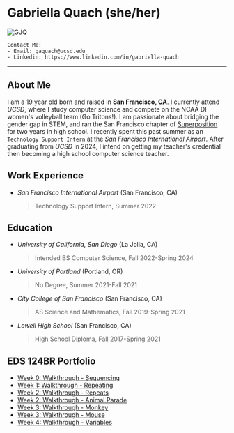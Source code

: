 # **Gabriella Quach (she/her)**
![GJQ](https://ucsdtritons.com/images/2022/8/9/Gabby_Quach.jpg?width=300)

```
Contact Me:
- Email: gaquach@ucsd.edu
- Linkedin: https://www.linkedin.com/in/gabriella-quach
```
---
## About Me

I am a 19 year old born and raised in **San Francisco, CA**. I currently attend *UCSD*, 
where I study computer science and compete on the NCAA DI women's volleyball team (Go Tritons!).  I am passionate about bridging the gender gap in STEM, and ran the San Francisco chapter of [Superposition](https://superposition.tech/) for two years in high school. I recently spent this past summer as an `Technology Support Intern` at the *San Francisco International Airport*. After graduating from *UCSD* in 2024, I intend on getting my teacher's credential then becoming a high school computer science teacher.

## Work Experience
- *San Francisco International Airport* (San Francisco, CA)
    > Technology Support Intern, Summer 2022
    
## Education
* *University of California, San Diego* (La Jolla, CA)
    > Intended BS Computer Science, Fall 2022-Spring 2024
* *University of Portland* (Portland, OR)
    > No Degree, Summer 2021-Fall 2021
* *City College of San Francisco* (San Francisco, CA)
    > AS Science and Mathematics, Fall 2019-Spring 2021
* *Lowell High School* (San Francisco, CA)
    > High School Diploma, Fall 2017-Spring 2021

## EDS 124BR Portfolio
- [Week 0: Walkthrough - Sequencing](https://gjquach.github.io/eds124br-portfolio/week0.html)
- [Week 1: Walkthrough - Repeating](https://gjquach.github.io/eds124br-portfolio/week1.html)
- [Week 2: Walkthrough - Repeats](https://gjquach.github.io/eds124br-portfolio/repeats.html)
- [Week 2: Walkthrough - Animal Parade](https://gjquach.github.io/eds124br-portfolio/animalParade.html)
- [Week 3: Walkthrough - Monkey](https://gjquach.github.io/eds124br-portfolio/monkey.html)
- [Week 3: Walkthrough - Mouse](https://gjquach.github.io/eds124br-portfolio/mouse.html)
- [Week 4: Walkthrough - Variables](https://gjquach.github.io/eds124br-portfolio/shapes.html)